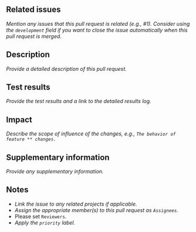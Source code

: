 ## Related issues
_Mention any issues that this pull request is related (e.g., #1). Consider using the `development` field if you want to close the issue automatically when this pull request is merged._

## Description
_Provide a detailed description of this pull request._

## Test results
_Provide the test results and a link to the detailed results log._

## Impact
_Describe the scope of influence of the changes, e.g., `The behavior of feature ** changes.`_

## Supplementary information
_Provide any supplementary information._

## Notes
- _Link the issue to any related projects if applicable._
- _Assign the appropriate member(s) to this pull request as `Assignees`._
- Please set `Reviewers`.
- _Apply the `priority` label._
